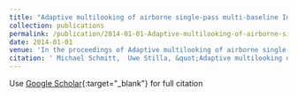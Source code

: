```yaml
---
title: "Adaptive multilooking of airborne single-pass multi-baseline InSAR stacks"
collection: publications
permalink: /publication/2014-01-01-Adaptive-multilooking-of-airborne-single-pass-multi-baseline-InSAR-stacks
date: 2014-01-01
venue: 'In the proceedings of Adaptive multilooking of airborne single-pass multi-baseline InSAR stacks'
citation: ' Michael Schmitt,  Uwe Stilla, &quot;Adaptive multilooking of airborne single-pass multi-baseline InSAR stacks.&quot; In the proceedings of Adaptive multilooking of airborne single-pass multi-baseline InSAR stacks, 2014.'
---
```

Use [Google Scholar](https://scholar.google.com/scholar?q=Adaptive+multilooking+of+airborne+single+pass+multi+baseline+InSAR+stacks){:target="_blank"} for full citation